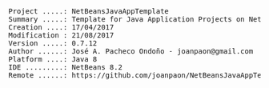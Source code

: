 <pre>

Project .....: NetBeansJavaAppTemplate
Summary .....: Template for Java Application Projects on NetBeans IDE
Creation ....: 17/04/2017
Modification : 21/08/2017
Version .....: 0.7.12
Author ......: José A. Pacheco Ondoño - joanpaon@gmail.com
Platform ....: Java 8
IDE .........: NetBeans 8.2
Remote ......: https://github.com/joanpaon/NetBeansJavaAppTemplate.git

</pre>
